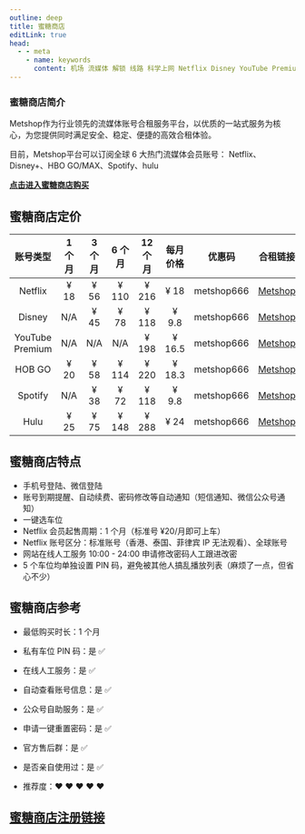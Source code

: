 ```yaml
---
outline: deep
title: 蜜糖商店
editLink: true
head:
  - - meta
    - name: keywords
      content: 机场 流媒体 解锁 线路 科学上网 Netflix Disney YouTube Premium HOB GO Spotify Hulu 奈飞小铺 蜜糖商店
---
```


### 蜜糖商店简介

Metshop作为行业领先的流媒体账号合租服务平台，以优质的一站式服务为核心，为您提供同时满足安全、稳定、便捷的高效合租体验。

目前，Metshop平台可以订阅全球 6 大热门流媒体会员账号：
Netflix、Disney+、HBO GO/MAX、Spotify、hulu

[**点击进入蜜糖商店购买**](https://metshop.vip?referrerUserNo=MTU51076)

## 蜜糖商店定价

|    账号类型     | 1 个月 | 3 个月 | 6 个月 | 12 个月 | 每月价格 |   优惠码   |                        合租链接                        |
| :-------------: | :----: | :----: | :----: | :-----: | :------: | :--------: | :----------------------------------------------------: |
|     Netflix     |  ¥ 18  |  ¥ 56  | ¥ 110  |  ¥ 216  |   ¥ 18   | metshop666 | [Metshop](https://metshop.vip?referrerUserNo=MTU51076) |
|     Disney      |  N/A   |  ¥ 45  |  ¥ 78  |  ¥ 118  |  ¥ 9.8   | metshop666 | [Metshop](https://metshop.vip?referrerUserNo=MTU51076) |
| YouTube Premium |  N/A   |  N/A   |  N/A   |  ¥ 198  |  ¥ 16.5  | metshop666 | [Metshop](https://metshop.vip?referrerUserNo=MTU51076) |
|     HOB GO      |  ¥ 20  |  ¥ 58  | ¥ 114  |  ¥ 220  |  ¥ 18.3  | metshop666 | [Metshop](https://metshop.vip?referrerUserNo=MTU51076) |
|     Spotify     |  N/A   |  ¥ 38  |  ¥ 72  |  ¥ 118  |  ¥ 9.8   | metshop666 | [Metshop](https://metshop.vip?referrerUserNo=MTU51076) |
|      Hulu       |  ¥ 25  |  ¥ 75  | ¥ 148  |  ¥ 288  |   ¥ 24   | metshop666 | [Metshop](https://metshop.vip?referrerUserNo=MTU51076) |

## 蜜糖商店特点

- 手机号登陆、微信登陆
- 账号到期提醒、自动续费、密码修改等自动通知（短信通知、微信公众号通知）
- 一键选车位
- Netflix 会员起售周期：1 个月（标准号 ¥20/月即可上车）
- Netflix 账号区分：标准账号（香港、泰国、菲律宾 IP 无法观看）、全球账号
- 网站在线人工服务
  10:00 - 24:00 申请修改密码人工跟进改密
- 5 个车位均单独设置 PIN 码，避免被其他人搞乱播放列表（麻烦了一点，但省心不少）

## 蜜糖商店参考

- 最低购买时长：1 个月

- 私有车位 PIN 码：是 ✅

- 在线人工服务：是 ✅

- 自动查看账号信息：是 ✅

- 公众号自助服务：是 ✅

- 申请一键重置密码：是 ✅

- 官方售后群：是 ✅

- 是否亲自使用过：是 ✅

- 推荐度：❤ ❤ ❤ ❤ ❤

## [蜜糖商店注册链接](https://metshop.vip?referrerUserNo=MTU51076)
